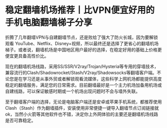 # 稳定翻墙机场推荐丨比VPN便宜好用的手机电脑翻墙梯子分享

折腾了几年翻墙VPN与自建翻墙节点，还是败给了强大了防火长城，因为要解锁观看 YouTube、Netflix、Disney+视频，所以最终还是选择了更省心的翻墙机场梯子。或者说，翻墙机场是中国地区用户最好的选择，在稳定好用的基础上价格更便宜更具备高性价比。

现在的翻墙机场线路，采用SS/SSR/V2ray/Trojan/Hysteria等专用的穿墙技术，兼容流行的Clash/Shadowrocket/Stash/V2ray/Shadowsocks等翻墙客户端。不论您是在学习还是从事外贸或者解锁观看流媒体，这些科学上网机场都能提供高度稳定的翻墙服务，满足您的日常需求。目前翻墙最好是一个主力机场加备用机场或自建线路，可以保证敏感时期或一个机场出现问题时不会与墙外失联。

至于翻墙客户端的选择，无论是电脑客户端还是安卓或苹果手机系统，都推荐使用Clash（Stash）作为翻墙插件，安装使用非常便捷一键导入翻墙节点订阅链接就ok，当然小火箭等其他软件也不错，决定你上外网体验的主要还是翻墙机场线路是否可靠稳定。
